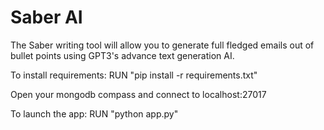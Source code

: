 # Saber AI
The Saber writing tool will allow you to generate full fledged emails out of bullet points using GPT3's advance text generation AI.

To install requirements:
RUN "pip install -r requirements.txt"

Open your mongodb compass and connect to localhost:27017

To launch the app:
RUN "python app.py" 
